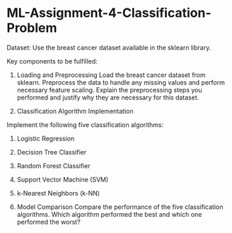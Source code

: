 # ML-Assignment-4-Classification-Problem

Dataset:
Use the breast cancer dataset available in the sklearn library.

Key components to be fulfilled:

1. Loading and Preprocessing 
Load the breast cancer dataset from sklearn.
Preprocess the data to handle any missing values and perform necessary feature scaling.
Explain the preprocessing steps you performed and justify why they are necessary for this dataset.


2. Classification Algorithm Implementation

Implement the following five classification algorithms:
1. Logistic Regression
2. Decision Tree Classifier
3. Random Forest Classifier
4. Support Vector Machine (SVM)
5. k-Nearest Neighbors (k-NN)

3. Model Comparison 
Compare the performance of the five classification algorithms.
Which algorithm performed the best and which one performed the worst?

